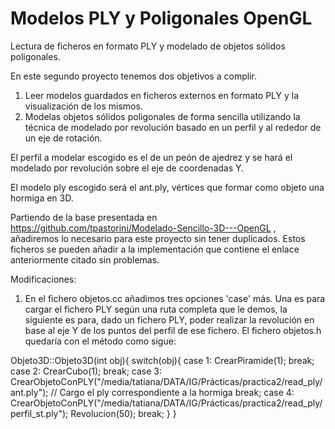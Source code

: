 # Modelos PLY y Poligonales OpenGL
Lectura de ficheros en formato PLY y modelado de objetos sólidos poligonales.

En este segundo proyecto tenemos dos objetivos a complir.

1. Leer modelos guardados en ficheros externos en formato PLY y la visualización de los mismos.
2. Modelas objetos sólidos poligonales de forma sencilla utilizando la técnica de modelado por revolución basado en un perfil y al rededor de un eje de rotación.

El perfil a modelar escogido es el de un peón de ajedrez y se hará el modelado por revolución sobre el eje de coordenadas Y.

El modelo ply escogido será el ant.ply, vértices que formar como objeto una hormiga en 3D.

Partiendo de la base presentada en https://github.com/tpastorini/Modelado-Sencillo-3D---OpenGL , añadiremos lo necesario para este proyecto sin tener duplicados. Estos ficheros se pueden añadir a la implementación que contiene el enlace anteriormente citado sin problemas.

Modificaciones:

1. En el fichero objetos.cc añadimos tres opciones 'case' más. Una es para cargar el fichero PLY según una ruta completa que le demos, la siguiente es para, dado un fichero PLY, poder realizar la revolución en base al eje Y de los puntos del perfil de ese fichero. El fichero objetos.h quedaría con el método como sigue:

Objeto3D::Objeto3D(int obj){
	switch(obj){
		case 1:
			CrearPiramide(1);
			break;
		case 2:
			CrearCubo(1);
			break;
		case 3:
			CrearObjetoConPLY("/media/tatiana/DATA/IG/Prácticas/practica2/read_ply/ant.ply");	// Cargo el ply correspondiente a la hormiga
			break;
		case 4:
			CrearObjetoConPLY("/media/tatiana/DATA/IG/Prácticas/practica2/read_ply/perfil_st.ply");
			Revolucion(50);
			break;
	}
}
